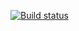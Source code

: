 [![Build status](https://ci.appveyor.com/api/projects/status/pw1h65i39k1glt5t?svg=true)](https://ci.appveyor.com/project/Viktorinaaa/rest)